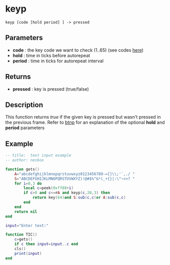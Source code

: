 # keyp

`keyp [code [hold period] ] -> pressed`

## Parameters
* **code** : the key code we want to check (1..65) (see codes [here](https://github.com/nesbox/TIC-80/wiki/key#parameters))
* **hold** : time in ticks before autorepeat
* **period** : time in ticks for autorepeat interval

## Returns

* **pressed** : key is pressed (true/false)

## Description

This function returns *true* if the given key is pressed but wasn't pressed in the previous frame. Refer to [btnp](btnp) for an explanation of the optional **hold** and **period** parameters

## Example

``` lua
-- title:  text input example
-- author: nesbox

function gets()
	A="abcdefghijklmnopqrstuvwxyz0123456789-=[]\\;'`,./ "
	S="ABCDEFGHIJKLMNOPQRSTUVWXYZ)!@#$%^&*(_+{}|:\"~<>? "
	for i=0,3 do
		local c=peek(0xff88+i)
		if c>0 and c<=#A and keyp(c,20,3) then
			return key(64)and S:sub(c,c)or A:sub(c,c)
		end
	end
	return nil
end

input="Enter text:"

function TIC()
	c=gets()
	if c then input=input..c end
	cls()
	print(input)
end
```
